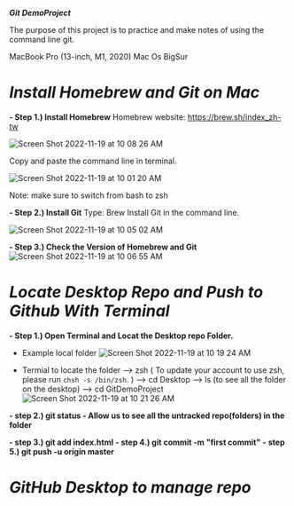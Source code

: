 ***Git DemoProject***

The purpose of this project is to practice and make notes of using the command line git.

MacBook Pro (13-inch, M1, 2020)
Mac Os BigSur 

# ***Install Homebrew and Git on Mac***

  **- Step 1.) Install Homebrew**
  Homebrew website: https://brew.sh/index_zh-tw

  ![Screen Shot 2022-11-19 at 10 08 26 AM](https://user-images.githubusercontent.com/80143995/202829392-0bcde1b7-e102-4ce1-a504-09821580e8e7.png)

  Copy and paste the command line in terminal.

  ![Screen Shot 2022-11-19 at 10 01 20 AM](https://user-images.githubusercontent.com/80143995/202829133-4498e009-a651-4db7-9b41-50bda9257074.png)

  Note: make sure to switch from bash to zsh

  **- Step 2.) Install Git**
  Type: Brew Install Git in the command line.

  ![Screen Shot 2022-11-19 at 10 05 02 AM](https://user-images.githubusercontent.com/80143995/202829251-166ac14d-de05-459f-85e1-929cda08ae49.png)


  **- Step 3.) Check the Version of Homebrew and Git**
  ![Screen Shot 2022-11-19 at 10 06 55 AM](https://user-images.githubusercontent.com/80143995/202829324-dba2fa28-8038-4ce0-bfc2-69d947f168e8.png)


# ***Locate Desktop Repo and Push to Github With Terminal***

   **- Step 1.) Open Terminal and Locat the Desktop repo Folder.**
  
   - Example local folder
   ![Screen Shot 2022-11-19 at 10 19 24 AM](https://user-images.githubusercontent.com/80143995/202829792-13e6d893-003d-4d1e-85cf-b38efd084676.png)

   - Termial to locate the folder
   --> zsh ( To update your account to use zsh, please run `chsh -s /bin/zsh`. )
   --> cd Desktop 
   --> ls (to see all the folder on the desktop)
   --> cd GitDemoProject
   ![Screen Shot 2022-11-19 at 10 21 26 AM](https://user-images.githubusercontent.com/80143995/202829891-45c1d34a-5134-454f-83e2-565843f06e2a.png)

   **- step 2.) git status - Allow us to see all the untracked repo(folders) in the folder**
   
   **- step 3.) git add index.html**
   **- step 4.) git commit -m "first commit"**
   **- step 5.) git push -u origin master**
   
 # ***GitHub Desktop to manage repo***

    
